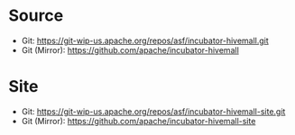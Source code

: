 <!--
  Licensed to the Apache Software Foundation (ASF) under one
  or more contributor license agreements.  See the NOTICE file
  distributed with this work for additional information
  regarding copyright ownership.  The ASF licenses this file
  to you under the Apache License, Version 2.0 (the
  "License"); you may not use this file except in compliance
  with the License.  You may obtain a copy of the License at

    http://www.apache.org/licenses/LICENSE-2.0

  Unless required by applicable law or agreed to in writing,
  software distributed under the License is distributed on an
  "AS IS" BASIS, WITHOUT WARRANTIES OR CONDITIONS OF ANY
  KIND, either express or implied.  See the License for the
  specific language governing permissions and limitations
  under the License.
-->

# Source

* Git: https://git-wip-us.apache.org/repos/asf/incubator-hivemall.git
* Git (Mirror): https://github.com/apache/incubator-hivemall

# Site

* Git: https://git-wip-us.apache.org/repos/asf/incubator-hivemall-site.git
* Git (Mirror): https://github.com/apache/incubator-hivemall-site